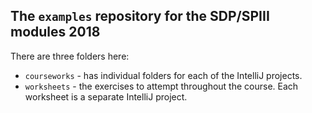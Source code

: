 ## The `examples` repository for the SDP/SPIII modules 2018

There are three folders here:

+ `courseworks` - has individual folders for each of the IntelliJ projects.
+ `worksheets` - the exercises to attempt throughout the course. Each worksheet is a separate IntelliJ project.
